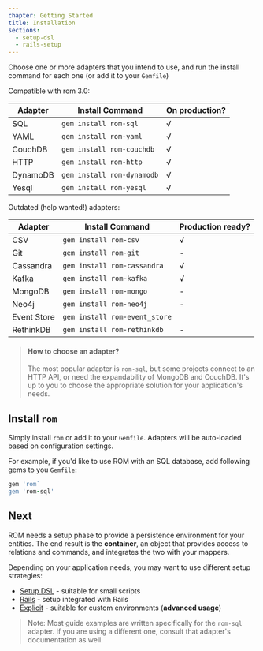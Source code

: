 ```yaml
---
chapter: Getting Started
title: Installation
sections:
  - setup-dsl
  - rails-setup
---
```


Choose one or more adapters that you intend to use, and run the install command
for each one (or add it to your `Gemfile`)

Compatible with rom 3.0:

|Adapter|Install Command|On production?|
|-------|---------------|---|
|SQL|`gem install rom-sql`| √ |
|YAML|`gem install rom-yaml`| √ |
|CouchDB|`gem install rom-couchdb`| √ |
|HTTP|`gem install rom-http`| √ |
|DynamoDB|`gem install rom-dynamodb`| √ |
|Yesql|`gem install rom-yesql`| √ |

Outdated (help wanted!) adapters:

|Adapter|Install Command|Production ready?
|-------|---------------|---|
|CSV|`gem install rom-csv`| √ |
|Git|`gem install rom-git`| - |
|Cassandra|`gem install rom-cassandra`| √ |
|Kafka|`gem install rom-kafka`| √ |
|MongoDB|`gem install rom-mongo`| - |
|Neo4j|`gem install rom-neo4j`| - |
|Event Store|`gem install rom-event_store`|
|RethinkDB|`gem install rom-rethinkdb`| - |

> #### How to choose an adapter?
>
> The most popular adapter is `rom-sql`, but some projects connect to an HTTP
> API, or need the expandability of MongoDB and CouchDB. It's up to you to
> choose the appropriate solution for your application's needs.

## Install `rom`

Simply install `rom` or add it to your `Gemfile`. Adapters will be auto-loaded based on configuration settings.

For example, if you'd like to use ROM with an SQL database, add following gems to you `Gemfile`:

``` ruby
gem 'rom`
gem 'rom-sql'
```

## Next

ROM needs a setup phase to provide a persistence environment for your entities. The end result is the **container**, an object that provides access to relations and commands, and integrates the two with your mappers.

Depending on your application needs, you may want to use different setup strategies:

* [Setup DSL](/%{version}/learn/getting-started/setup-dsl) - suitable for small scripts
* [Rails](/%{version}/learn/getting-started/rails-setup) - setup integrated with Rails
* [Explicit](/%{version}/learn/advanced/explicit-setup) - suitable for custom environments (**advanced usage**)

> Note: Most guide examples are written specifically for the `rom-sql` adapter.
> If you are using a different one, consult that adapter's documentation as well.
